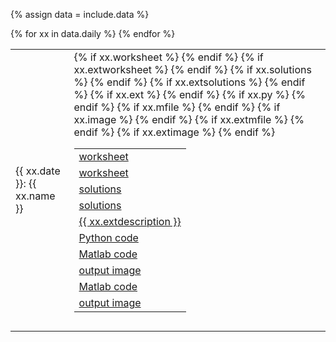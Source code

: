 {% assign data = include.data %}
<table class="asst-table">
{% for xx in data.daily %}
<tr>
	<td>{{ xx.date }}: {{ xx.name }}</td>
	<td>
		<table class="inner">
			{% if xx.worksheet %}
		  <tr>
			    <td><a href="{{ data.home }}/{{ xx.worksheet }}">worksheet</a></td>
			</tr>
			{% endif %}
			{% if xx.extworksheet %}
		  <tr>
			    <td><a href="{{ xx.extworksheet }}">worksheet</a></td>
			</tr>
			{% endif %}
			{% if xx.solutions %}
			<tr>
			    <td><a href="{{ data.home }}/{{ xx.solutions }}">solutions</a></td>
			</tr>
			{% endif %}
			{% if xx.extsolutions %}
		  <tr>
			    <td><a href="{{ xx.extsolutions }}">solutions</a></td>
			</tr>
			{% endif %}
			{% if xx.ext %}
		  <tr>
			    <td><a href="{{ xx.ext }}">{{ xx.extdescription }}</a></td>
			</tr>
			{% endif %}
			{% if xx.py %}
		  <tr>
			    <td><a href="{{ data.home }}/{{ xx.py }}">Python code</a></td>
			</tr>
			{% endif %}
			{% if xx.mfile %}
		  <tr>
			    <td><a href="{{ data.home }}/{{ xx.mfile }}">Matlab code</a></td>
			</tr>
			{% endif %}
			{% if xx.image %}
		  <tr>
			    <td><a href="{{ data.home }}/{{ xx.image }}">output image</a></td>
			</tr>
			{% endif %}
			{% if xx.extmfile %}
		  <tr>
			    <td><a href="{{ xx.extmfile }}">Matlab code</a></td>
			</tr>
			{% endif %}
			{% if xx.extimage %}
		  <tr>
			    <td><a href="{{ xx.extimage }}">output image</a></td>
			</tr>
			{% endif %}
		</table>
		<div style="padding-bottom: 10px"></div>
	</td>
</tr>
{% endfor %}
</table>
